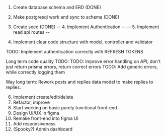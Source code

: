 1. Create database schema and ERD (DONE)
2. Make postgresql work and sync to schema (DONE)
3. Create seed (DONE)
-- 4. Implement Authentication --
-- 5. Implement read api routes --

4. Implement clear code structure with model, controller and validator

TODO: 
Implement authentication correctly with REFRESH TOKENS

Long term code quality TODO:
TODO: Improve error handling on API, don't just return prisma errors, return correct errors
TODO: Add generic errors, while correctly logging them

Way long term:
Rework posts and replies data model to make replies to replies.


6. Implement create/edit/delete
7. Refactor, improve
8. Start working on basic purely functional front-end
9. Design UI/UX in figma
10. Remake front-end into figma UI
11. Add responsiveness
12. (Spooky?) Admin dashboard
